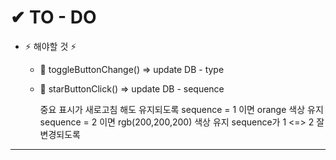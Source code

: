 # ✔ TO - DO

- ⚡ 해야할 것 ⚡
  - 🥨 toggleButtonChange() => update DB - type
  - 🥨 starButtonClick() => update DB - sequence
    
    중요 표시가 새로고침 해도 유지되도록
    sequence = 1 이면 orange 색상 유지
    sequence = 2 이면 rgb(200,200,200) 색상 유지
    sequence가 1 <=> 2 잘 변경되도록
  
----------------------- 
